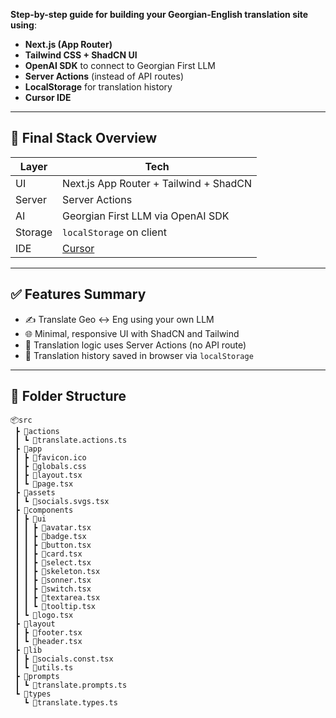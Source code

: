 **Step-by-step guide for building your Georgian-English translation site using**:

- **Next.js (App Router)**
- **Tailwind CSS + ShadCN UI**
- **OpenAI SDK** to connect to Georgian First LLM
- **Server Actions** (instead of API routes)
- **LocalStorage** for translation history
- **Cursor IDE**

---

## 🧰 Final Stack Overview

| Layer   | Tech                                   |
| ------- | -------------------------------------- |
| UI      | Next.js App Router + Tailwind + ShadCN |
| Server  | Server Actions                         |
| AI      | Georgian First LLM via OpenAI SDK      |
| Storage | `localStorage` on client               |
| IDE     | [Cursor](https://www.cursor.so/)       |

---

## ✅ Features Summary

- ✍️ Translate Geo ↔ Eng using your own LLM
- 🌐 Minimal, responsive UI with ShadCN and Tailwind
- 🧠 Translation logic uses Server Actions (no API route)
- 🧩 Translation history saved in browser via `localStorage`

---

## 🧱 Folder Structure

```
📦src
 ┣ 📂actions
 ┃ ┗ 📜translate.actions.ts
 ┣ 📂app
 ┃ ┣ 📜favicon.ico
 ┃ ┣ 📜globals.css
 ┃ ┣ 📜layout.tsx
 ┃ ┗ 📜page.tsx
 ┣ 📂assets
 ┃ ┗ 📜socials.svgs.tsx
 ┣ 📂components
 ┃ ┣ 📂ui
 ┃ ┃ ┣ 📜avatar.tsx
 ┃ ┃ ┣ 📜badge.tsx
 ┃ ┃ ┣ 📜button.tsx
 ┃ ┃ ┣ 📜card.tsx
 ┃ ┃ ┣ 📜select.tsx
 ┃ ┃ ┣ 📜skeleton.tsx
 ┃ ┃ ┣ 📜sonner.tsx
 ┃ ┃ ┣ 📜switch.tsx
 ┃ ┃ ┣ 📜textarea.tsx
 ┃ ┃ ┗ 📜tooltip.tsx
 ┃ ┗ 📜logo.tsx
 ┣ 📂layout
 ┃ ┣ 📜footer.tsx
 ┃ ┗ 📜header.tsx
 ┣ 📂lib
 ┃ ┣ 📜socials.const.tsx
 ┃ ┗ 📜utils.ts
 ┣ 📂prompts
 ┃ ┗ 📜translate.prompts.ts
 ┗ 📂types
   ┗ 📜translate.types.ts
```
